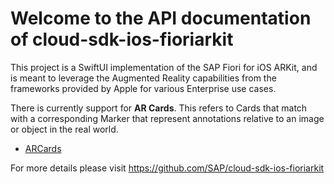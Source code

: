 # Welcome to the API documentation of cloud-sdk-ios-fioriarkit



This project is a SwiftUI implementation of the SAP Fiori for iOS ARKit, and is meant to leverage the Augmented Reality capabilities from the frameworks provided by Apple for various Enterprise use cases.

There is currently support for **AR Cards**. This refers to Cards that match with a corresponding Marker that represent annotations relative to an image or object in the real world.

- [ARCards](./arcards/index.html)

For more details please visit https://github.com/SAP/cloud-sdk-ios-fioriarkit
